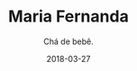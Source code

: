 ---
title: Maria Fernanda
subtitle: "Chá de bebê."
layout: default
modal-id: 34
date: 2018-03-27
img: "cha_maria_fernanda-893x272.jpg"
thumbnail: "cha_maria_fernanda-893x272.jpg"
alt: image-alt
project-date: April 2014
client: Start Bootstrap
category: Web Development
description: "
Chá de bebê de Maria Fernanda.
"

---
